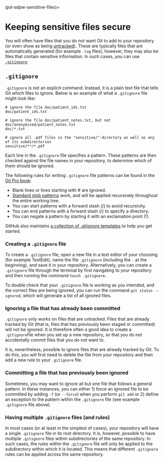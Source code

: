 (pd-sdpw-sensitive-files)=

# Keeping sensitive files secure

You will often have files that you do not want Git to add to your repository (or even show as being [untracked](https://howtogit.archive.pieterdedecker.be/concepts/types-of-changes.html)). These are typically files that are automatically generated (for example `.log` files); however, they may also be files that contain sensitive information. In such cases, you can use [`.gitignore`](http://git-scm.com/docs/gitignore).

## `.gitignore`

`.gitignore` is not an explicit command. Instead, it is a plain text file that tells Git which files to ignore. Below is an example of what a `.gitignore` file might look like:

```
# ignore the file doc/patient_ids.txt
doc/patient_ids.txt

# ignore the file doc/patient_notes.txt, but not doc/anonymised/patient_notes.txt
doc/*.txt

# ignore all .pdf files in the "sensitive/"-directory as well as any of its subdirectories
sensitive/**/*.pdf
```
Each line in the `.gitignore` file specifies a pattern. These patterns are then checked against the file names in your repository, to determine which of them should be ignored.

The following rules for writing `.gitignore` file patterns can be found in the [Git Pro book](https://git-scm.com/book/en/v2/Git-Basics-Recording-Changes-to-the-Repository#_ignoring):

* Blank lines or lines starting with # are ignored.
* [Standard glob patterns](https://pymotw.com/2/glob/) work, and will be applied recursively throughout the entire working tree.
* You can start patterns with a forward slash (/) to avoid recursivity.
* You can end patterns with a forward slash (/) to specify a directory.
* You can negate a pattern by starting it with an exclamation point (!).

GitHub also maintains [a collection of .gitignore templates](https://github.com/github/gitignore) to help you get started.

### Creating a `.gitignore` file

To create a `.gitignore` file, open a new file in a text editor of your choosing (for example TextEdit), name the file `.gitignore` (including the `.` at the beginning), and save it in your repository. Alternatively, you can create a `.gitignore` file through the terminal by first navigating to your repository and then running the command `touch .gitignore`.

To double check that your `.gitignore` file is working as you intended, and the correct files are being ignored, you can run the command `git status --ignored`, which will generate a list of all ignored files.

### Ignoring a file that has already been committed

`.gitignore` only works on files that are untracked. Files that are already tracked by Git (that is, files that has previously been staged or committed) will not be ignored. It is therefore often a good idea to create a `.gitignore`file when you set up a new repository, so that you do not accidentally commit files that you do not want to.

It is, nevertheless, possible to ignore files that are already tracked by Git. To do this, you will first need to delete the file from your repository and then add a new rule to your `.gitignore` file.

### Committing a file that has previously been ignored

Sometimes, you may want to ignore all but one file that follows a general pattern. In these instances, you can either 1) force an ignored file to be committed by adding `-f` (or `--force`) when you perform `git add` or 2) define an exception to the pattern within the `.gitignore` file (see example `.gitignore` file above).

### Having multiple `.gitignore` files (and rules)

In most cases (or at least in the simplest of cases), your repository will have a single `.gitignore` file in its root directory. It is, however, possible to have multiple `.gitignore` files within subdirectories of the same repository. In such cases, the rules within the `.gitignore` file will only be applied to the subdirectory within which it is located. This means that different `.gitignore` rules can be applied across the same repository.

